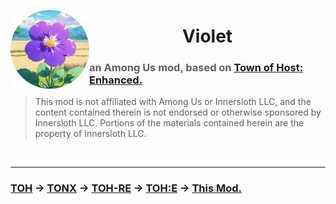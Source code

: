 

<img align="left" alt="Cover" src="Resources/Background/Violet-Logo.png" width="25%"  />  <h1 align="center">Violet</h1>

> ### __an Among Us mod, based on [Town of Host: Enhanced.](https://github.com/0xDrMoe/TownofHost-Enhanced)__ <br>

> This mod is not affiliated with Among Us or Innersloth LLC, and the content contained therein is not endorsed or otherwise sponsored by Innersloth LLC. Portions of the materials contained herein are the property of Innersloth LLC. <br>

<br>

--- 

### [TOH](https://github.com/tukasa0001/TownOfHost) -> [TONX](https://github.com/KARPED1EM/TownOfNext) -> [TOH-RE](https://github.com/Loonie-Toons/Re-Edited) -> [TOH:E](https://github.com/0xDrMoe/TownofHost-Enhanced) -> [This Mod.](https://github.com/ThetaHalo/Violet)


